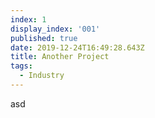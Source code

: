 ```yaml
---
index: 1
display_index: '001'
published: true
date: 2019-12-24T16:49:28.643Z
title: Another Project
tags:
  - Industry
---
```

asd
